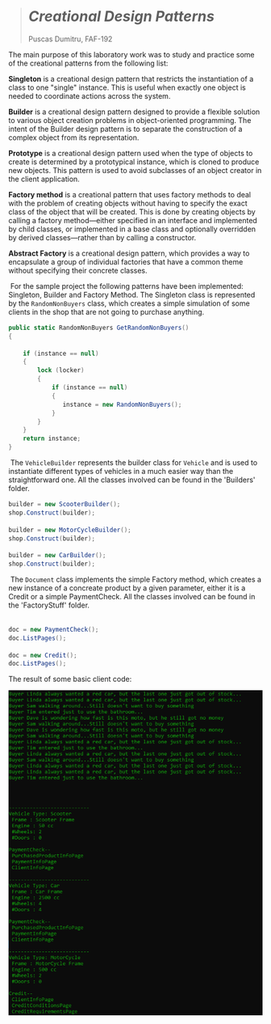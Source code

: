 > # *Creational Design Patterns*
>
> 
>
> Puscas Dumitru, FAF-192

The main purpose of this laboratory work was to study and practice some of the creational patterns from the following list:

**Singleton** is a creational design pattern that restricts the instantiation of a class to one "single" instance. This is useful when exactly one object is needed to coordinate actions across the system.

**Builder** is a creational design pattern designed to provide a flexible solution to various object creation problems in object-oriented programming. The intent of the Builder design pattern is to separate the construction of a complex object from its representation.

**Prototype** is a creational design pattern used when the type of objects to create is determined by a prototypical instance, which is cloned to produce new objects. This pattern is used to avoid subclasses of an object creator in the client application.

**Factory method** is a creational pattern that uses factory methods to deal with the problem of creating objects without having to specify the exact class of the object that will be created. This is done by creating objects by calling a factory method—either specified in an interface and implemented by child classes, or implemented in a base class and optionally overridden by derived classes—rather than by calling a constructor.

**Abstract Factory** is a creational design pattern, which provides a way to encapsulate a group of individual factories that have a common theme without specifying their concrete classes.

​	For the sample project the following patterns have been implemented: Singleton, Builder and Factory Method. The Singleton class is represented by the `RandomNonBuyers` class, which creates a simple simulation of some clients in the shop that are not going to purchase anything.

```c#
public static RandomNonBuyers GetRandomNonBuyers()
{
         
    if (instance == null)
    {
        lock (locker)
        {
            if (instance == null)
            {
               instance = new RandomNonBuyers();
            }
        }
    }
    return instance;
}
```

​	The `VehicleBuilder` represents the builder class for `Vehicle` and is used to instantiate different types of vehicles in a much easier way than the straightforward one. All the classes involved can be found in the 'Builders' folder.

```c#
builder = new ScooterBuilder();
shop.Construct(builder);

builder = new MotorCycleBuilder();
shop.Construct(builder);
            
builder = new CarBuilder();
shop.Construct(builder);
```

​	The `Document` class implements the simple Factory method, which creates a new instance of a concreate product by a given parameter, either it is a Credit or a simple PaymentCheck. All the classes involved can be found in the 'FactoryStuff' folder.

```c#

doc = new PaymentCheck();
doc.ListPages();
            
doc = new Credit();
doc.ListPages();

```

The result of some basic client code:


![png](https://github.com/PuscasDumitru/FAF.TMPS16.1-Labs/blob/main/LAB_1/screen.png)
